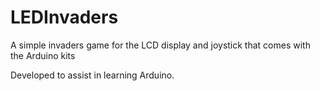 # LEDInvaders
A simple invaders game for the LCD display and joystick that comes with the Arduino kits

Developed to assist in learning Arduino.